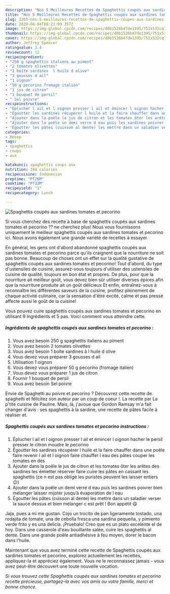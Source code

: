 ```yaml
---
description: "Nos 5 Meilleures Recettes de Spaghettis coupés aux sardines tomates et pecorino"
title: "Nos 5 Meilleures Recettes de Spaghettis coupés aux sardines tomates et pecorino"
slug: 2265-nos-5-meilleures-recettes-de-spaghettis-coupes-aux-sardines-tomates-et-pecorino
date: 2020-06-04T00:21:09.357Z
image: https://img-global.cpcdn.com/recipes/d0b1526b47de1395/751x532cq70/spaghettis-coupes-aux-sardines-tomates-et-pecorino-photo-principale-de-la-recette.jpg
thumbnail: https://img-global.cpcdn.com/recipes/d0b1526b47de1395/751x532cq70/spaghettis-coupes-aux-sardines-tomates-et-pecorino-photo-principale-de-la-recette.jpg
cover: https://img-global.cpcdn.com/recipes/d0b1526b47de1395/751x532cq70/spaghettis-coupes-aux-sardines-tomates-et-pecorino-photo-principale-de-la-recette.jpg
author: Jeffrey Spencer
ratingvalue: 3.4
reviewcount: 12
recipeingredient:
- "250 g spaghettis italiens au piment"
- "2 tomates olivettes"
- "1 boîte sardines  l huile d olive"
- "3 gousses d ail"
- "1 oignon"
- "50 g pecorino fromage italien"
- "1 jus de citron"
- "1 bouquet de persil"
- " Sel poivre"
recipeinstructions:
- "Éplucher l ail et l oignon presser l ail et émincer l oignon hacher le persil presser le citron moudre le pecorino"
- "Égoutter les sardines récupérer l huile et la faire chauffer dans une poêle faire revenir l ail et l oignon faire chauffer l eau des pâtes couper les tomates en dés"
- "Ajouter dans la poêle le jus de citron et les tomates ôter les arêtes des sardines les émietter réserver faire cuire les pâtes en cassant les spaghettis (ce n est pas obligé les puristes peuvent les laisser entiers 😉)"
- "Ajouter dans la poêle un demi verre d eau puis les sardines poivrer bien mélanger laisser mijoter jusqu’à évaporation de l eau"
- "Égoutter les pâtes (cuisson al dente) les mettre dans un saladier verser la sauce dessus et bien mélanger c est prêt ! Bon appétit 😋"
categories:
- Resep
tags:
- spaghettis
- coups
- aux

katakunci: spaghettis coups aux 
nutrition: 184 calories
recipecuisine: Indonesian
preptime: "PT26M"
cooktime: "PT33M"
recipeyield: "1"
recipecategory: Lunch

---
```



![Spaghettis coupés aux sardines tomates et pecorino](https://img-global.cpcdn.com/recipes/d0b1526b47de1395/751x532cq70/spaghettis-coupes-aux-sardines-tomates-et-pecorino-photo-principale-de-la-recette.jpg)

Si vous cherchez des recette à base de spaghettis coupés aux sardines tomates et pecorino ?? ne cherchez plus! Nous vous fournissons uniquement le meilleur spaghettis coupés aux sardines tomates et pecorino ici. Nous avons également une grande variété de recettes à essayer.

En général, les gens ont d'abord abandonné spaghettis coupés aux sardines tomates et pecorino parce qu'ils craignent que la nourriture ne soit pas bonne. Beaucoup de choses ont un effet sur la qualité gustative de spaghettis coupés aux sardines tomates et pecorino! Tout d'abord, du type d'ustensiles de cuisine, assurez-vous toujours d'utiliser des ustensiles de cuisine de qualité, toujours en bon état et propres. De plus, pour que la nourriture ait meilleur goût, vous devez bien sûr utiliser diverses épices afin que la nourriture produite ait un goût délicieux Et enfin, entraînez-vous à reconnaître les différentes saveurs de la cuisine, profitez pleinement de chaque activité culinaire, car la sensation d'être excité, calme et pas pressé affecte aussi le goût de la cuisine!

<!--inarticleads1-->

Vous pouvez cuire spaghettis coupés aux sardines tomates et pecorino en utilisant 9 Ingrédients et 5 pas. Voici comment vous atteindre cette.

##### Ingrédients de spaghettis coupés aux sardines tomates et pecorino :

1. Vous avez besoin 250 g spaghettis italiens au piment
1. Vous avez besoin 2 tomates olivettes
1. Vous avez besoin 1 boîte sardines à l huile d olive
1. Vous devez vous préparer 3 gousses d ail
1. Utilisation 1 oignon
1. Vous devez vous préparer 50 g pecorino (fromage italien)
1. Vous devez vous préparer 1 jus de citron
1. Fournir 1 bouquet de persil
1. Vous avez besoin  Sel poivre


Envie de Spaghetti au poivre et pecorino ? Découvrez cette recette de spaghetti et félicitez son auteur par un coup de coeur !. La recette par La p&#39;tite cuisine de Pauline. Mais, là, j&#39;avoue que Gordon Ramsay m&#39;a fait changer d&#39;avis : ses spaghettis à la sardine, une recette de pâtes facile à réaliser et. 

<!--inarticleads2-->

##### Spaghettis coupés aux sardines tomates et pecorino instructions :

1. Éplucher l ail et l oignon presser l ail et émincer l oignon hacher le persil presser le citron moudre le pecorino
1. Égoutter les sardines récupérer l huile et la faire chauffer dans une poêle faire revenir l ail et l oignon faire chauffer l eau des pâtes couper les tomates en dés
1. Ajouter dans la poêle le jus de citron et les tomates ôter les arêtes des sardines les émietter réserver faire cuire les pâtes en cassant les spaghettis (ce n est pas obligé les puristes peuvent les laisser entiers 😉)
1. Ajouter dans la poêle un demi verre d eau puis les sardines poivrer bien mélanger laisser mijoter jusqu’à évaporation de l eau
1. Égoutter les pâtes (cuisson al dente) les mettre dans un saladier verser la sauce dessus et bien mélanger c est prêt ! Bon appétit 😋


Jaja, pues a mi me gustan. Cojo un trocito de pan ligeramente tostado, una rodajita de tomate, una de cebolla fresca una sardina pequeña, y pimiento verde frito y es una delicia. ¡Pruebalo! Creo que es un plato excelente el de hoy. Dans une casserole d&#39;eau bouillante salée, cuire les spaghettis al dente. Dans une grande poêle antiadhésive à feu moyen, dorer le bacon dans l&#39;huile. 

<!--inarticleads1-->

<p>
Maintenant que vous avez terminé cette recette de Spaghettis coupés aux sardines tomates et pecorino, explorez actuellement les recettes, appliquez-la et appréciez également. Vous ne le reconnaissez jamais - vous avez peut-être découvert une toute nouvelle vocation.
</p>

<p>
<i>Si vous trouvez cette Spaghettis coupés aux sardines tomates et pecorino recette précieuse, partagez-la avec vos amis ou votre famille, merci et bonne chance.</i>
</p>
